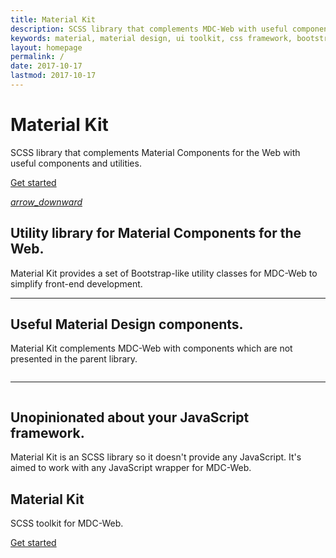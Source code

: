 ```yaml
---
title: Material Kit
description: SCSS library that complements MDC-Web with useful components and utilities.
keywords: material, material design, ui toolkit, css framework, bootstrap alternative
layout: homepage
permalink: /
date: 2017-10-17
lastmod: 2017-10-17
---
```


<div class="mk-section mk-section--theme-dark mdc-theme--primary-bg mk-py--lg">
  <div class="mdc-layout-grid">
    <div class="docsite-landing-row mdc-layout-grid__inner">
      <div class="docsite-landing-row__cell mdc-layout-grid__cell mdc-layout-grid__cell--span-6-desktop">
        <h1 class="docsite-title mk-section__title mk-section__title--large">Material Kit</h1>
        <p class="mk-section__description mk-mb--none">
          SCSS library that complements Material Components for the Web
          with useful components and utilities.
        </p>
        <p class="mk-section__actions">
          <a href="./getting-started/"
             class="mdc-button mdc-button--raised mdc-theme--secondary-bg"
             data-on="click,auxclick,contextmenu"
             data-region="Hero banner">Get started</a>
        </p>
      </div>
      <div class="docsite-landing-row__cell mdc-layout-grid__cell mdc-layout-grid__cell--span-6-desktop">
        <img class="docsite-landing-row__image"
             src="https://static.webdenim.io/images/flat-illustrations/package.svg"
             alt="">
      </div>
    </div>
    <a href="#features"
       class="mk-section__fab mk-section__fab--align-center mdc-fab"
       data-on="click,auxclick,contextmenu"
       data-region="Hero banner">
      <i class="mdc-fab__icon material-icons">arrow_downward</i>
    </a>
  </div>
</div>

<div class="mk-section mk-py--lg" id="features">
  <div class="mdc-layout-grid">
    <div class="docsite-landing-row mdc-layout-grid__inner">
      <div class="docsite-landing-row__cell mdc-layout-grid__cell mdc-layout-grid__cell--span-6-desktop">
        <img class="docsite-landing-row__image"
             src="https://static.webdenim.io/images/flat-illustrations/search.svg"
             alt="">
      </div>
      <div class="docsite-landing-row__cell mdc-layout-grid__cell mdc-layout-grid__cell--span-6-desktop">
        <h2 class="docsite-title mk-section__title mk-mb--sm">
          Utility library for Material Components for the Web.
        </h2>
        <p class="mk-section__description">
          Material Kit provides a set of Bootstrap-like utility classes for MDC-Web to simplify
          front-end development.
        </p>
      </div>
    </div>
    <hr class="mk-my--lg">
    <div class="docsite-landing-row mdc-layout-grid__inner">
      <div class="docsite-landing-row__cell mdc-layout-grid__cell mdc-layout-grid__cell--span-6-desktop">
        <h2 class="docsite-title mk-section__title mk-mb--sm">
          Useful Material Design components.
        </h2>
        <p class="mk-section__description">
          Material Kit complements MDC-Web with components which are not presented in the parent
          library.
        </p>
      </div>
      <div class="docsite-landing-row__cell mdc-layout-grid__cell mdc-layout-grid__cell--span-6-desktop">
        <img class="docsite-landing-row__image"
             src="https://static.webdenim.io/images/flat-illustrations/clean-code.svg"
             alt="">
      </div>
    </div>
    <hr class="mk-my--lg">
    <div class="docsite-landing-row mdc-layout-grid__inner">
      <div class="docsite-landing-row__cell mdc-layout-grid__cell mdc-layout-grid__cell--span-6-desktop">
        <img class="docsite-landing-row__image"
             src="https://static.webdenim.io/images/flat-illustrations/crown.svg"
             alt="">
      </div>
      <div class="docsite-landing-row__cell mdc-layout-grid__cell mdc-layout-grid__cell--span-6-desktop">
        <h2 class="docsite-title mk-section__title mk-mb--sm">
          Unopinionated about your JavaScript framework.
        </h2>
        <p class="mk-section__description">
          Material Kit is an SCSS library so it doesn't provide any JavaScript.
          It's aimed to work with any JavaScript wrapper for MDC-Web.
        </p>
      </div>
    </div>
  </div>
</div>

<div class="mk-section mk-section--theme-dark mdc-theme--primary-bg mk-py--lg mk-ta--center">
  <div class="mdc-layout-grid">
    <h2 class="docsite-title mk-section__title">Material Kit</h2>
    <p class="mk-section__description">SCSS toolkit for MDC-Web.</p>
    <p class="mk-section__actions">
      <a href="./getting-started/"
         class="mdc-button mdc-button--raised mdc-theme--secondary-bg"
         data-on="click,auxclick,contextmenu"
         data-region="Footer banner">Get started</a>
    </p>
  </div>
</div>
